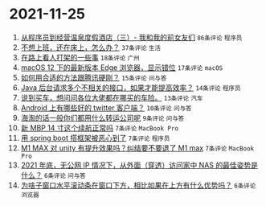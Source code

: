 # 2021-11-25

1. [从程序员到经营温泉度假酒店（三）- 我和我的前女友们](https://www.v2ex.com/t/817810) `86条评论` `程序员`
1. [不想上班，还在床上，怎么办？](https://www.v2ex.com/t/817798) `37条评论` `生活`
1. [在路上看人打架的一些事](https://www.v2ex.com/t/817825) `18条评论` `广州`
1. [macOS 12 下的最新版本 Edge 浏览器，显示错位](https://www.v2ex.com/t/817794) `17条评论` `macOS`
1. [如何用合适的方法跟腾讯硬刚？](https://www.v2ex.com/t/817795) `15条评论` `问与答`
1. [Java 后台请求多个不相关的接口，如果才能提高效率？](https://www.v2ex.com/t/817802) `14条评论` `程序员`
1. [说到买车，想问问各位大佬都在哪买的车险。](https://www.v2ex.com/t/817806) `13条评论` `汽车`
1. [Android 上有哪些好的 twitter 客户端？](https://www.v2ex.com/t/817800) `10条评论` `问与答`
1. [海淘的话一般你们都用什么转运公司呢](https://www.v2ex.com/t/817797) `9条评论` `问与答`
1. [新 MBP 14 寸这个续航正常吗](https://www.v2ex.com/t/817817) `7条评论` `MacBook Pro`
1. [用 spring boot 搭框架被恶心到了](https://www.v2ex.com/t/817803) `7条评论` `程序员`
1. [M1 MAX 对 unity 有提升效果吗？纠结要不要退了 M1 max](https://www.v2ex.com/t/817791) `7条评论` `MacBook Pro`
1. [2021 年底，无公网 IP 情况下，从外面（穿透）访问家中 NAS 的最佳姿势是什么？](https://www.v2ex.com/t/817816) `6条评论` `问与答`
1. [为啥子窗口水平滚动条在窗口下方，相比如果在上方有什么优势吗？](https://www.v2ex.com/t/817799) `6条评论` `浏览器`
